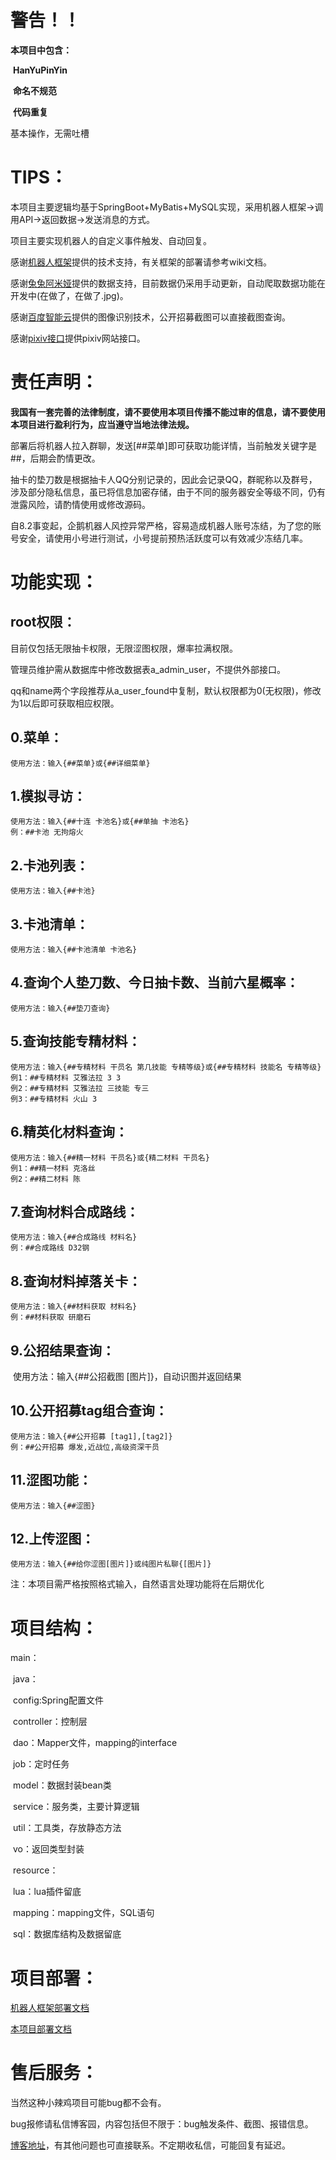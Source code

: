 # 警告！！

**本项目中包含：**

​	**HanYuPinYin**

​	**命名不规范**

​	**代码重复**

基本操作，无需吐槽

# TIPS：

本项目主要逻辑均基于SpringBoot+MyBatis+MySQL实现，采用机器人框架->调用API->返回数据->发送消息的方式。

项目主要实现机器人的自定义事件触发、自动回复。

感谢[机器人框架](https://github.com/OPQBOT/OPQ/wiki)提供的技术支持，有关框架的部署请参考wiki文档。

感谢[兔兔阿米娅](https://github.com/vivien8261/Amiya-Bot)提供的数据支持，目前数据仍采用手动更新，自动爬取数据功能在开发中(在做了，在做了.jpg)。

感谢[百度智能云](https://console.bce.baidu.com/)提供的图像识别技术，公开招募截图可以直接截图查询。

感谢[pixiv接口](https://github.com/ScienJus/pixiv-parser)提供pixiv网站接口。

# 责任声明：

**我国有一套完善的法律制度，请不要使用本项目传播不能过审的信息，请不要使用本项目进行盈利行为，应当遵守当地法律法规。**

部署后将机器人拉入群聊，发送[##菜单]即可获取功能详情，当前触发关键字是##，后期会酌情更改。

抽卡的垫刀数是根据抽卡人QQ分别记录的，因此会记录QQ，群昵称以及群号，涉及部分隐私信息，虽已将信息加密存储，由于不同的服务器安全等级不同，仍有泄露风险，请酌情使用或修改源码。

自8.2事变起，企鹅机器人风控异常严格，容易造成机器人账号冻结，为了您的账号安全，请使用小号进行测试，小号提前预热活跃度可以有效减少冻结几率。

# 功能实现：

## root权限：

目前仅包括无限抽卡权限，无限涩图权限，爆率拉满权限。

管理员维护需从数据库中修改数据表a_admin_user，不提供外部接口。

qq和name两个字段推荐从a_user_found中复制，默认权限都为0(无权限)，修改为1以后即可获取相应权限。



## 0.菜单：

	使用方法：输入{##菜单}或{##详细菜单}
## 1.模拟寻访：

	使用方法：输入{##十连 卡池名}或{##单抽 卡池名}
	例：##卡池 无拘熔火
## 2.卡池列表：

```
使用方法：输入{##卡池}
```

## 3.卡池清单：

```
使用方法：输入{##卡池清单 卡池名}
```

## 4.查询个人垫刀数、今日抽卡数、当前六星概率：

```
使用方法：输入{##垫刀查询}
```

## 5.查询技能专精材料：

	使用方法：输入{##专精材料 干员名 第几技能 专精等级}或{##专精材料 技能名 专精等级}
	例1：##专精材料 艾雅法拉 3 3
	例2：##专精材料 艾雅法拉 三技能 专三
	例3：##专精材料 火山 3
## 6.精英化材料查询：

	使用方法：输入{##精一材料 干员名}或{精二材料 干员名}
	例1：##精一材料 克洛丝
	例2：##精二材料 陈
## 7.查询材料合成路线：

	使用方法：输入{##合成路线 材料名}
	例：##合成路线 D32钢
## 8.查询材料掉落关卡：

	使用方法：输入{##材料获取 材料名}
	例：##材料获取 研磨石
## 9.公招结果查询：

​	使用方法：输入{##公招截图 [图片]}，自动识图并返回结果

## 10.公开招募tag组合查询：

	使用方法：输入{##公开招募 [tag1],[tag2]}
	例：##公开招募 爆发,近战位,高级资深干员
## 11.涩图功能：

```
使用方法：输入{##涩图}
```

## 12.上传涩图：

	使用方法：输入{##给你涩图[图片]}或纯图片私聊{[图片]}

注：本项目需严格按照格式输入，自然语言处理功能将在后期优化

# 项目结构：

main：

​	java：

​		config:Spring配置文件

​		controller：控制层

​		dao：Mapper文件，mapping的interface

​		job：定时任务

​		model：数据封装bean类

​		service：服务类，主要计算逻辑

​		util：工具类，存放静态方法

​		vo：返回类型封装

​	resource：

​		lua：lua插件留底

​		mapping：mapping文件，SQL语句

​		sql：数据库结构及数据留底

# 项目部署：

[机器人框架部署文档](https://github.com/OPQBOT/OPQ/wiki/%E5%AE%89%E8%A3%85%E6%8C%87%E5%8D%97)

[本项目部署文档](https://www.cnblogs.com/strelizia/p/14120201.html)

# 售后服务：

当然这种小辣鸡项目可能bug都不会有。

bug报修请私信博客园，内容包括但不限于：bug触发条件、截图、报错信息。

[博客地址](https://www.cnblogs.com/strelizia/)，有其他问题也可直接联系。不定期收私信，可能回复有延迟。